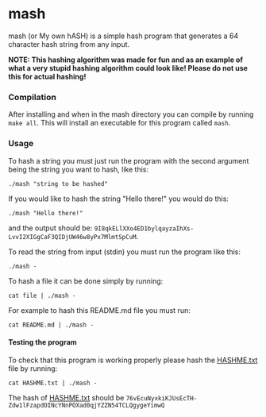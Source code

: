 # mash

mash (or My own hASH) is a simple hash program that generates a 64 character hash string from any input.

**NOTE: This hashing algorithm was made for fun and as an example of what a very stupid hashing algorithm could look like! Please do not use this for actual hashing!**

### Compilation

After installing and when in the mash directory you can compile by running `make all`. This will install an executable for this program called `mash`.

### Usage

To hash a string you must just run the program with the second argument being the string you want to hash, like this:

```
./mash "string to be hashed"
``` 

If you would like to hash the string "Hello there!" you would do this:

```
./mash "Hello there!"
```

and the output should be: `9I8qkELlXXo4ED1bylqayzaIhXs-LvvI2XIGgCaF3QIDjUW46w8yPx7MlmtSpCuM`.

To read the string from input (stdin) you must run the program like this:

```
./mash -
```

To hash a file it can be done simply by running:

```
cat file | ./mash -
```

For example to hash this README.md file you must run:

```
cat README.md | ./mash -
```

#### Testing the program

To check that this program is working properly please hash the [HASHME.txt](HASHME.txt) file by running:

```
cat HASHME.txt | ./mash -
```

The hash of [HASHME.txt](HASHME.txt) should be `76vEcuNyxkiKJUsEcTH-Zdw1lFzapdOINcYNnPOXad0qjYZZN54TCLQgygeYimwQ`

